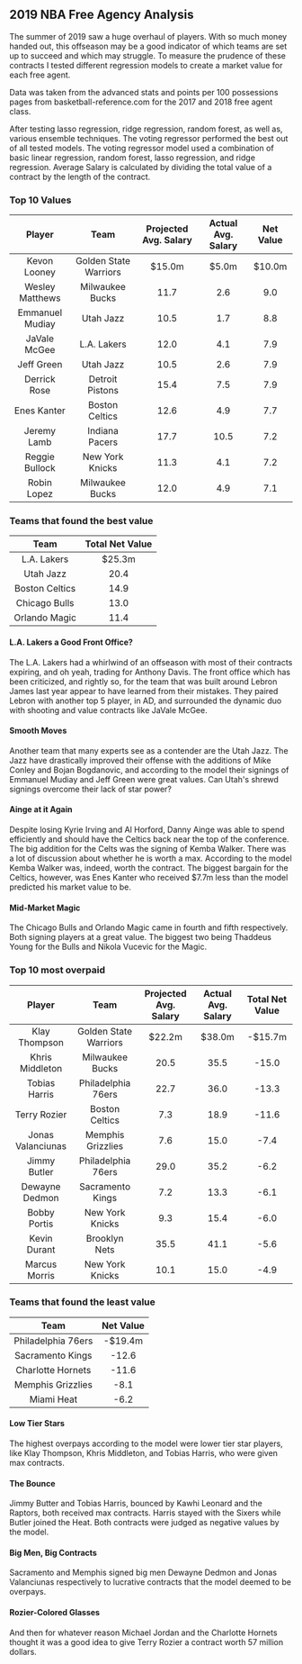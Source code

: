 ## 2019 NBA Free Agency Analysis 

The summer of 2019 saw a huge overhaul of players. With so much money handed out, this offseason may be a good indicator of which teams are set up to succeed and which may struggle. To measure the prudence of these contracts I tested different regression models to create a market value for each free agent. 

Data was taken from the advanced stats and points per 100 possessions pages from basketball-reference.com for the 2017 and 2018 free agent class.

After testing lasso regression, ridge regression, random forest, as well as, various ensemble techniques. The voting regressor performed the best out of all tested models. The voting regressor model used a combination of basic linear regression, random forest, lasso regression, and ridge regression. 
Average Salary is calculated by dividing the total value of a contract by the length of the contract. 


### Top 10 Values

| Player | Team | Projected Avg. Salary | Actual Avg. Salary | Net Value |
| :----: | :---: | :---: | :---: | :---: |
| Kevon Looney | Golden State Warriors | $15.0m | $5.0m | $10.0m |
| Wesley Matthews | Milwaukee Bucks | 11.7 | 2.6 | 9.0 |
| Emmanuel Mudiay | Utah Jazz | 10.5 | 1.7 | 8.8 |
| JaVale McGee | L.A. Lakers | 12.0 | 4.1 | 7.9 |
| Jeff Green | Utah Jazz | 10.5 | 2.6 | 7.9 |
| Derrick Rose | Detroit Pistons | 15.4 | 7.5 | 7.9 |
| Enes Kanter | Boston Celtics | 12.6 | 4.9 | 7.7 |
| Jeremy Lamb | Indiana Pacers | 17.7 | 10.5 | 7.2 |
| Reggie Bullock | New York Knicks | 11.3 | 4.1 | 7.2 |
| Robin Lopez | Milwaukee Bucks | 12.0 | 4.9 | 7.1 |

### Teams that found the best value

| Team | Total Net Value|
| :---: | :---: |
| L.A. Lakers | $25.3m |
| Utah Jazz | 20.4 |
| Boston Celtics | 14.9 |
| Chicago Bulls | 13.0 |
| Orlando Magic | 11.4 |

#### L.A. Lakers a Good Front Office?

The L.A. Lakers had a whirlwind of an offseason with most of their contracts expiring, and oh yeah, trading for Anthony Davis. The front office which has been criticized, and rightly so, for the team that was built around Lebron James last year appear to have learned from their mistakes.
They paired Lebron with another top 5 player, in AD, and surrounded the dynamic duo with shooting and value contracts like JaVale McGee.

#### Smooth Moves

Another team that many experts see as a contender are the Utah Jazz. The Jazz have drastically improved their offense with the additions of Mike Conley and Bojan Bogdanovic, and according to the model their signings of Emmanuel Mudiay and Jeff Green were great values. Can Utah's shrewd signings overcome their lack of star power?

#### Ainge at it Again

Despite losing Kyrie Irving and Al Horford, Danny Ainge was able to spend efficiently and should have the Celtics back near the top of the conference. The big addition for the Celts was the signing of Kemba Walker. There was a lot of discussion about whether he is worth a max. According to the model Kemba Walker was, indeed, worth the contract.
The biggest bargain for the Celtics, however, was Enes Kanter who received $7.7m less than the model predicted his market value to be.

#### Mid-Market Magic

The Chicago Bulls and Orlando Magic came in fourth and fifth respectively. Both signing players at a great value. The biggest two being Thaddeus Young for the Bulls and Nikola Vucevic for the Magic.

### Top 10 most overpaid 

| Player | Team | Projected Avg. Salary | Actual Avg. Salary | Total Net Value |
| :----: | :---: | :---: | :---: | :---: |
| Klay Thompson | Golden State Warriors | $22.2m | $38.0m | -$15.7m |
| Khris Middleton | Milwaukee Bucks | 20.5 | 35.5 | -15.0 |
| Tobias Harris | Philadelphia 76ers | 22.7 | 36.0 | -13.3 |
| Terry Rozier | Boston Celtics | 7.3 | 18.9 | -11.6 |
| Jonas Valanciunas | Memphis Grizzlies | 7.6 | 15.0 | -7.4 |
| Jimmy Butler | Philadelphia 76ers | 29.0 | 35.2 | -6.2 |
| Dewayne Dedmon | Sacramento Kings | 7.2 | 13.3 | -6.1 |
| Bobby Portis | New York Knicks | 9.3 | 15.4 | -6.0 |
| Kevin Durant | Brooklyn Nets | 35.5 | 41.1 | -5.6 |
| Marcus Morris | New York Knicks | 10.1 | 15.0 | -4.9 |

### Teams that found the least value

| Team | Net Value|
| :---: | :---: |
| Philadelphia 76ers | -$19.4m |
| Sacramento Kings | -12.6 |
| Charlotte Hornets | -11.6 |
| Memphis Grizzlies | -8.1 |
| Miami Heat | -6.2 |

#### Low Tier Stars 
The highest overpays according to the model were lower tier star players, like Klay Thompson, Khris Middleton, and Tobias Harris, who were given max contracts. 

#### The Bounce

Jimmy Butter and Tobias Harris, bounced by Kawhi Leonard and the Raptors, both received max contracts. Harris stayed with the Sixers while Butler joined the Heat. Both contracts were judged as negative values by the model.


#### Big Men, Big Contracts
Sacramento and Memphis signed big men Dewayne Dedmon and Jonas Valanciunas respectively to lucrative contracts that the model deemed to be overpays.


#### Rozier-Colored Glasses
And then for whatever reason Michael Jordan and the Charlotte Hornets thought it was a good idea to give Terry Rozier a contract worth 57 million dollars.

